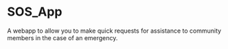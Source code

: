 # SOS_App

A webapp to allow you to make quick requests for assistance to community members in the case of an emergency.
